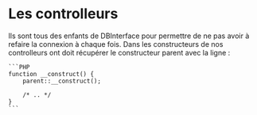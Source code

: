 # Les controlleurs
Ils sont tous des enfants de DBInterface pour permettre de ne pas avoir à refaire la connexion à chaque fois.
Dans les constructeurs de nos controlleurs ont doit récupérer le constructeur parent avec la ligne : 

    ```PHP
    function __construct() { 
        parent::__construct();
    
        /* .. */
    }
    ```

